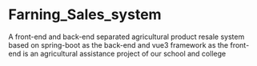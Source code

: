 # Farning_Sales_system
A front-end and back-end separated agricultural product resale system based on spring-boot as the back-end and vue3 framework as the front-end is an agricultural assistance project of our school and college
